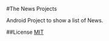 #The News Projects

Android Project to show a list of News.

##License
[MIT](http://choosealicense.com/licenses/mit/)